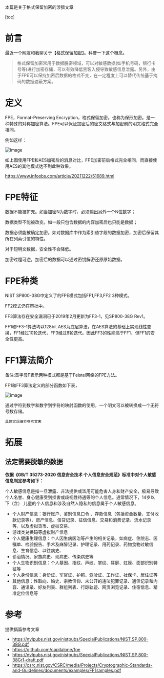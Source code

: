 本篇是关于格式保留加密的涉猎文章

[toc]

# 前言

最近一个网友和我聊关于【格式保留加密】。科普一下这个概念。

> 格式保留加密常用于数据脱密领域，可以对敏感数据(如手机号码，银行卡号等)进行加密存储，可以有效降低黑客入侵导致敏感信息泄露。另外，由于FPE可以保持加密后数据的格式不变，在一定程度上可以替代传统基于掩码的数据遮蔽方案。


# 定义

FPE，Format-Preserving Encryption，格式保留加密，也称为保形加密。是一种特殊的对称加密算法。FPE可以保证加密后的密文格式与加密前的明文格式完全相同。

例如这样：

![image](https://tvax1.sinaimg.cn/large/007F3CC8ly1h167al5fc7j30f1055t9u.jpg)

如上图使用FPE和AES加密后的消息对比，FPE加密前后格式完全相同，而直接使用AES的其他模式达不到此种效果。

https://www.infoobs.com/article/20211222/51689.html


# FPE特征

数据不能被扩充。如当加密N为数字时，必须输出另外一个N位数字；

数据类型不能被改变。如一段只包含数据的内容加密后也只能是数据；

数据必须能被确定加密。如对数据库中作为索引值字段的数据加密，加密后保留其所在列索引值的特性。

对于短明文数据，安全性不会降低。

加密过程可逆，加密后的数据可以通过密钥解密还原原始数据。

# FPE种类

NIST SP800-38G中定义了的FPE模式包括FF1,FF3,FF2 3种模式。

FF2模式仍在审批中。

FF3算法存在安全漏洞已于2019年2月更新为FF3-1，见SP800-38G Rev1。

FF1和FF3-1算法均以128bit AES为底层算法，在AES算法的基础上实现线性变换，FF1经过10轮迭代，FF3经过8轮迭代。因此FF3的性能高于FF1，但FF1的安全性更高。

# FF1算法简介

备注:首字母F表示两种模式都是基于Feistel网络的FPE方法。

FF1和FF3算法定义的部分函数如下表，


![image](https://tva3.sinaimg.cn/large/007F3CC8ly1h16qxd3icwj30hp0cp0x5.jpg)

通过字符到数字和数字到字符的映射函数的使用，一个明文可以被转换成一个无符号数存储。

`具体实现细节参考文末`

# 拓展

## 法定需要脱敏的数据

**依据《GB/T 35273-2020 信息安全技术 个人信息安全规范》标准中对个人敏感信息判定参考如下：**

个人敏感信息是指一旦泄露、非法提供或滥用可能危害人身和财产安全，极易导致个人名誉、身心健康受到损害或歧视性待遇等的个人信息。通常情况下，14岁以下（含）
儿童的个人信息和涉及自然人隐私的信息属于个人敏感信息。

- 个人财产信息：银行账户、鉴别信息口令 、存款信息（包括资金数量、支付收款记录等）、房产信息、信贷记录、征信信息、交易和消费记录、流水记录等，以及虚拟货币、虚拟交易、
- 游戏类兑换码等虚拟财产信息
- 个人健康生理信息：个人因生病医治等产生的相关记录，如病症、住院志、医嘱单、检验报告、手术及麻醉记录、护理记录、用药记录、药物食物过敏信息、生育信息、以往病史、
- 诊治情况、家族病史、现病史、传染病史等
- 个人生物识别信息：个人基因、指纹、声纹、掌纹、耳廓、虹膜、面部识别特征等
- 个人身份信息：身份证、军官证、护照、驾驶证、工作证、社保卡、居住证等
- 其他信息：性取向、婚史、宗教信仰、未公开的违法犯罪记录、通信记录和内容、通讯录、好友列表、群组列表、行踪轨迹、网页浏览记录、住宿信息、精准定位信息等

# 参考

提供俩篇参考文章

- https://nvlpubs.nist.gov/nistpubs/SpecialPublications/NIST.SP.800-38G.pdf
- https://github.com/capitalone/fpe
- https://nvlpubs.nist.gov/nistpubs/SpecialPublications/NIST.SP.800-38Gr1-draft.pdf
- https://csrc.nist.gov/CSRC/media/Projects/Cryptographic-Standards-and-Guidelines/documents/examples/FF1samples.pdf

